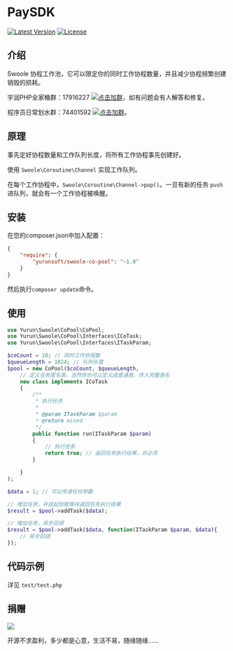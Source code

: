 # PaySDK

[![Latest Version](https://img.shields.io/packagist/v/yurunsoft/swoole-co-pool.svg)](https://packagist.org/packages/yurunsoft/swoole-co-pool)
[![License](https://img.shields.io/github/license/Yurunsoft/swoole-co-pool.svg)](https://github.com/Yurunsoft/swoole-co-pool/blob/master/LICENSE)

## 介绍

Swoole 协程工作池，它可以限定你的同时工作协程数量，并且减少协程频繁创建销毁的损耗。

宇润PHP全家桶群：17916227 [![点击加群](https://pub.idqqimg.com/wpa/images/group.png "点击加群")](https://jq.qq.com/?_wv=1027&k=5wXf4Zq)，如有问题会有人解答和修复。

程序员日常划水群：74401592 [![点击加群](https://pub.idqqimg.com/wpa/images/group.png "点击加群")](https://shang.qq.com/wpa/qunwpa?idkey=e2e6b49e9a648aae5285b3aba155d59107bb66fde02e229e078bd7359cac8ac3)。

## 原理

事先定好协程数量和工作队列长度，将所有工作协程事先创建好。

使用 `Swoole\Coroutine\Channel` 实现工作队列。

在每个工作协程中，`Swoole\Coroutine\Channel->pop()`。一旦有新的任务 `push` 进队列，就会有一个工作协程被唤醒。

## 安装

在您的composer.json中加入配置：

```json
{
    "require": {
        "yurunsoft/swoole-co-pool": "~1.0"
    }
}
```

然后执行`composer update`命令。

## 使用

```php
use Yurun\Swoole\CoPool\CoPool;
use Yurun\Swoole\CoPool\Interfaces\ICoTask;
use Yurun\Swoole\CoPool\Interfaces\ITaskParam;

$coCount = 10; // 同时工作协程数
$queueLength = 1024; // 队列长度
$pool = new CoPool($coCount, $queueLength,
    // 定义任务匿名类，当然你也可以定义成普通类，传入完整类名
    new class implements ICoTask
    {
        /**
         * 执行任务
         *
         * @param ITaskParam $param
         * @return mixed
         */
        public function run(ITaskParam $param)
        {
            // 执行任务
            return true; // 返回任务执行结果，非必须
        }

    }
);

$data = 1; // 可以传递任何参数

// 增加任务，并挂起协程等待返回任务执行结果
$result = $pool->addTask($data);

// 增加任务，异步回调
$result = $pool->addTask($data, function(ITaskParam $param, $data){
    // 异步回调
});
```

## 代码示例

详见 `test/test.php`

## 捐赠

<img src="https://raw.githubusercontent.com/Yurunsoft/swoole-co-pool/master/res/pay.png"/>

开源不求盈利，多少都是心意，生活不易，随缘随缘……
